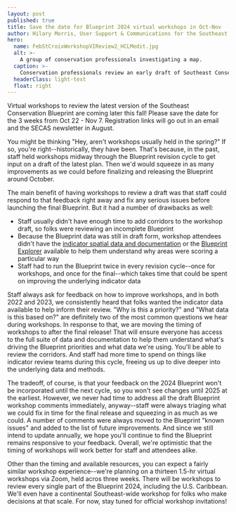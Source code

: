 ```yaml
---
layout: post
published: true
title: Save the date for Blueprint 2024 virtual workshops in Oct-Nov
author: Hilary Morris, User Support & Communications for the Southeast Blueprint
hero:
  name: FebStCroixWorkshopVIReview2_HCLMedit.jpg
  alt: >-
    A group of conservation professionals investigating a map.
  caption: >-
    Conservation professionals review an early draft of Southeast Conservation Blueprint 2023 in the U.S. Virgin Islands at a meeting of the Caribbean Community of Practice in Christiansted, St. Croix. Photo by Rua Mordecai.
  headerClass: light-text
  float: right
---
```


Virtual workshops to review the latest version of the Southeast Conservation Blueprint are coming later this fall! Please save the date for the 3 weeks from Oct 22 - Nov 7. Registration links will go out in an email and the SECAS newsletter in August.

You might be thinking "Hey, aren't workshops usually held in the spring?" If so, you're right--historically, they have been. That's because, in the past, staff held workshops midway through the Blueprint revision cycle to get input on a draft of the latest plan. Then we'd would squeeze in as many improvements as we could before finalizing and releasing the Blueprint around October.<!--more-->

The main benefit of having workshops to review a draft was that staff could respond to that feedback right away and fix any serious issues before launching the final Blueprint. But it had a number of drawbacks as well:

- Staff usually didn't have enough time to add corridors to the workshop draft, so folks were reviewing an incomplete Blueprint
- Because the Blueprint data was still in draft form, workshop attendees didn't have the [indicator spatial data and documentation](https://secas-fws.hub.arcgis.com/pages/blueprint) or the [Blueprint Explorer](https://blueprint.geoplatform.gov/southeast/) available to help them understand why areas were scoring a particular way
- Staff had to run the Blueprint twice in every revision cycle--once for workshops, and once for the final--which takes time that could be spent on improving the underlying indicator data

Staff always ask for feedback on how to improve workshops, and in both 2022 and 2023, we consistently heard that folks wanted the indicator data available to help inform their review. "Why is this a priority?" and "What data is this based on?" are definitely two of the most common questions we hear during workshops. In response to that, we are moving the timing of workshops to after the final release! That will ensure everyone has access to the full suite of data and documentation to help them understand what's driving the Blueprint priorities and what data we're using. You'll be able to review the corridors. And staff had more time to spend on things like indicator review teams during this cycle, freeing us up to dive deeper into the underlying data and methods.

The tradeoff, of course, is that your feedback on the 2024 Blueprint won't be incorporated until the next cycle, so you won't see changes until 2025 at the earliest. However, we never had time to address all the draft Blueprint workshop comments immediately, anyway--staff were always triaging what we could fix in time for the final release and squeezing in as much as we could. A number of comments were always moved to the Blueprint "known issues" and added to the list of future improvements. And since we still intend to update annually, we hope you'll continue to find the Blueprint remains responsive to your feedback. Overall, we're optimistic that the timing of workshops will work better for staff and attendees alike. 

Other than the timing and available resources, you can expect a fairly similar workshop experience--we're planning on a thirteen 1.5-hr virtual workshops via Zoom, held acros three weeks. There will be workshops to review every single part of the Blueprint 2024, including the U.S. Caribbean. We'll even have a continental Southeast-wide workshop for folks who make decisions at that scale. For now, stay tuned for official workshop invitations!
